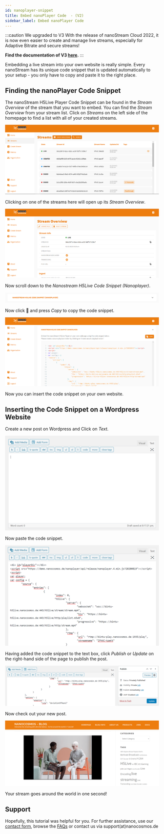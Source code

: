 ```yaml
---
id: nanoplayer-snippet
title: Embed nanoPlayer Code  - (V2)
sidebar_label: Embed nanoPlayer Code
---
```

:::caution We upgraded to V3
With the release of nanoStream Cloud 2022, it is now even easier to create and manage live streams, especially for Adaptive Bitrate and secure streams! <br/>

**Find the documentation of V3 [here](../dashboard/overview).**
:::

Embedding a live stream into your own website is really simple. Every nanoStream has its unique code snippet that is updated automatically to your setup - you only have to copy and paste it to the right place.

## Finding the nanoPlayer Code Snippet

The nanoStream H5Live Player Code Snippet can be found in the *Stream Overview* of the stream that you want to embed. You can find the *Stream Overview* from your stream list. Click on *Streams* on the left side of the homepage to find a list with all of your created streams.

![stream-list](../assets/cloud-frontend-v2/stream-list.png)

Clicking on one of the streams here will open up its *Stream Overview*.

![stream-overview2](../assets/cloud-frontend-v2/stream-overview2.png)

Now scroll down to the *Nanostream H5Live Code Snippet (Nanoplayer)*.

![code-snippet](../assets/cloud-frontend-v2/click-code-snippet.png)

Now click :arrow_down_small: and press *Copy* to copy the code snippet.

![copy-snippet](../assets/cloud-frontend-v2/copy-snippet.png)

Now you can insert the code snippet on your own website. 

## Inserting the Code Snippet on a Wordpress Website

Create a new post on Wordpress and Click on *Text*.

![wp-setup](../assets/cloud-frontend-v2/wp-setup.png)

Now paste the code snippet.

![wp-paste](../assets/cloud-frontend-v2/wp-paste.png)

Having added the code snippet to the text box, click *Publish* or *Update* on the right-hand side of the page to publish the post.

![wp-publish](../assets/cloud-frontend-v2/wp-publish.png)

Now check out your new post.

![wp-finish](../assets/cloud-frontend-v2/wp-finish.png)

Your stream goes around the world in one second!

## Support

Hopefully, this tutorial was helpful for you. For further assistance, use our [contact form](https://www.nanocosmos.de/support), browse the [FAQs](https://docs.nanocosmos.de/docs/faq/faq_streaming/) or contact us via support(at)nanocosmos.de